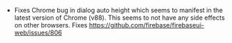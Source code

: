 * Fixes Chrome bug in dialog auto height which seems to manifest in the latest version of Chrome (v88). This seems to not have any side effects on other browsers. Fixes
  https://github.com/firebase/firebaseui-web/issues/806

